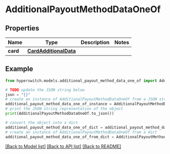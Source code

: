 # AdditionalPayoutMethodDataOneOf


## Properties

Name | Type | Description | Notes
------------ | ------------- | ------------- | -------------
**card** | [**CardAdditionalData**](CardAdditionalData.md) |  | 

## Example

```python
from hyperswitch.models.additional_payout_method_data_one_of import AdditionalPayoutMethodDataOneOf

# TODO update the JSON string below
json = "{}"
# create an instance of AdditionalPayoutMethodDataOneOf from a JSON string
additional_payout_method_data_one_of_instance = AdditionalPayoutMethodDataOneOf.from_json(json)
# print the JSON string representation of the object
print(AdditionalPayoutMethodDataOneOf.to_json())

# convert the object into a dict
additional_payout_method_data_one_of_dict = additional_payout_method_data_one_of_instance.to_dict()
# create an instance of AdditionalPayoutMethodDataOneOf from a dict
additional_payout_method_data_one_of_from_dict = AdditionalPayoutMethodDataOneOf.from_dict(additional_payout_method_data_one_of_dict)
```
[[Back to Model list]](../README.md#documentation-for-models) [[Back to API list]](../README.md#documentation-for-api-endpoints) [[Back to README]](../README.md)


